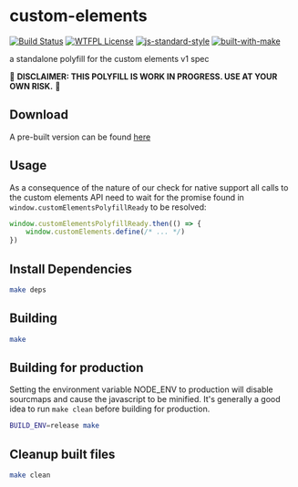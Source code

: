 # custom-elements

[![Build Status](https://travis-ci.org/bash/custom-elements.svg?branch=master)](https://travis-ci.org/bash/custom-elements)
[![WTFPL License](https://img.shields.io/badge/license-WTFPL-blue.svg)](LICENSE)
[![js-standard-style](https://img.shields.io/badge/code%20style-standard-brightgreen.svg)](http://standardjs.com/)
[![built-with-make](https://img.shields.io/badge/build%20system-make-brightgreen.svg)](Makefile)

a standalone polyfill for the custom elements v1 spec

🚧 **DISCLAIMER: THIS POLYFILL IS WORK IN PROGRESS. USE AT YOUR OWN RISK.** 🚧

## Download

A pre-built version can be found [here](https://github.com/bash/custom-elements/releases/latest)

## Usage

As a consequence of the nature of our check for native support all calls to the custom elements API need to wait for the promise found in `window.customElementsPolyfillReady` to be resolved:

```js
window.customElementsPolyfillReady.then(() => {
    window.customElements.define(/* ... */)
})
```


## Install Dependencies
```bash
make deps
```

## Building
```bash
make
```

## Building for production
Setting the environment variable NODE_ENV to production will disable sourcmaps and cause the javascript to be minified.
It's generally a good idea to run `make clean` before building for production.

```bash
BUILD_ENV=release make
```

## Cleanup built files
```bash
make clean
```
